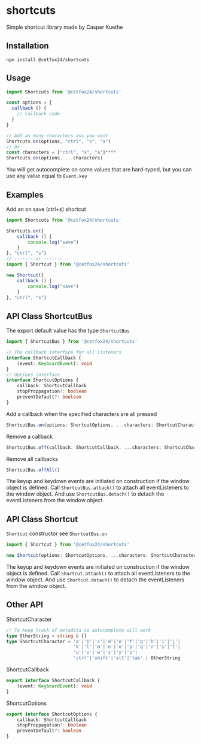 # shortcuts
Simple shortcut library made by Casper Kuethe

## Installation
`npm install @cetfox24/shortcuts`

## Usage
```ts
import Shortcuts from '@cetfox24/shortcuts'

const options = {
  callback () {
    // callback code
  }
}

// Add as many characters ass you want 
Shortcuts.on(options, "ctrl", "s", "a")
// Or
const characters = ["ctrl", "s", "a"]****
Shortcuts.on(options, ...characters)
```
You will get autocomplete on some values that are hard-typed, but you can use any value equal to `Event.key`

## Examples
Add an on save (ctrl+s) shortcut
```ts
import Shortcuts from '@cetfox24/shortcuts'

Shortcuts.on({
    callback () {
        console.log("save")
    }
}, "ctrl", "s")
// ------- or -------
import { Shortcut } from '@cetfox24/shortcuts'

new Shortcut({
    callback () {
        console.log("save")
    }
}, "ctrl", "s")
```

## API Class ShortcutBus
The export default value has the type `ShortcutBus`
```ts
import { ShortcutBus } from '@cetfox24/shortcuts'

// The callback interface for all listeners
interface ShortcutCallback {
    (event: KeyboardEvent): void
}
// Options interface
interface ShortcutOptions {
    callback: ShortcutCallback
    stopProppagation?: boolean
    preventDefault?: boolean
}
```

Add a callback when the specified characters are all pressed
```ts
ShortcutBus.on(options: ShortcutOptions, ...characters: ShortcutCharacter[])
```
Remove a callback
```ts
ShortcutBus.off(callback: ShortcutCallback, ...characters: ShortcutCharacter[])
```
Remove all callbacks
```ts
ShortcutBus.offAll()
```

The keyup and keydown events are initiated on construction if the window object is defined. Call `ShortcutBus.attach()` to attach all eventListeners to the window object.
And use `ShortcutBus.detach()` to detach the eventListeners from the window object.

## API Class Shortcut
`Shortcut` constructor see `ShortcutBus.on`
```ts
import { Shortcut } from '@cetfox24/shortcuts'

new Shortcut(options: ShortcutOptions, ...characters: ShortcutCharacter[])
```

The keyup and keydown events are initiated on construction if the window object is defined. Call `Shortcut.attach()` to attach all eventListeners to the window object.
And use `Shortcut.detach()` to detach the eventListeners from the window object.

## Other API

ShortcutCharacter
```ts
// To keep track of metadeta so autocomplete will work
type OtherString = string & {}
type ShortcutCharacter = 'a'|'b'|'c'|'d'|'e'|'f'|'g'|'h'|'i'|'j'|
                         'k'|'l'|'m'|'n'|'o'|'p'|'q'|'r'|'s'|'t'|
                         'u'|'v'|'w'|'x'|'y'|'z'|
                         'ctrl'|'shift'|'alt'|'tab' | OtherString
```          
ShortcutCallback
```ts
export interface ShortcutCallback {
    (event: KeyboardEvent): void
}
```              
ShortcutOptions
```ts
export interface ShortcutOptions {
    callback: ShortcutCallback
    stopProppagation?: boolean
    preventDefault?: boolean
}
```
